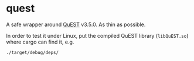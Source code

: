 # quest

A safe wrapper around [QuEST](https://github.com/QuEST-Kit/QuEST/) v3.5.0.  As thin as possible.

In order to test it under Linux, put the compiled QuEST library (`libQuEST.so`) where cargo can find it, e.g.

```sh
./target/debug/deps/  
 ```
